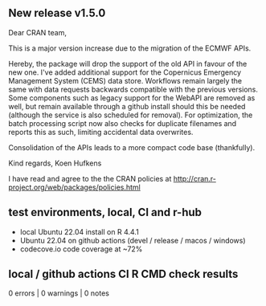 ## New release v1.5.0 

Dear CRAN team,

This is a major version increase due to the migration of the ECMWF APIs.

Hereby, the package will drop the support of the old API in favour of the
new one. I've added additional support for the Copernicus Emergency Management
System (CEMS) data store. Workflows remain largely the same with data requests
backwards compatible with the previous versions. Some components such as
legacy support for the WebAPI are removed as well, but remain available
through a github install should this be needed (although the service is also
scheduled for removal). For optimization, the batch processing script now also
checks for duplicate filenames and reports this as such, limiting 
accidental data overwrites.

Consolidation of the APIs leads to a more compact code base (thankfully).

Kind regards,
Koen Hufkens

I have read and agree to the the CRAN policies at
http://cran.r-project.org/web/packages/policies.html

## test environments, local, CI and r-hub

- local Ubuntu 22.04 install on R 4.4.1
- Ubuntu 22.04 on github actions (devel / release / macos / windows)
- codecove.io code coverage at ~72%

## local / github actions CI R CMD check results

0 errors | 0 warnings | 0 notes
